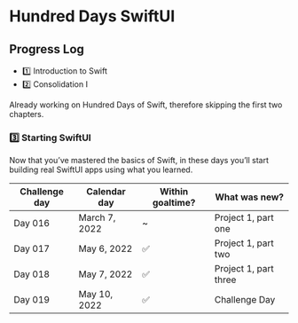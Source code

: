 # Hundred Days SwiftUI

## Progress Log

* :one: Introduction to Swift
* :two: Consolidation I

Already working on Hundred Days of Swift, therefore skipping the first two chapters.

### :three: Starting SwiftUI

Now that you’ve mastered the basics of Swift, in these days you’ll start building real SwiftUI apps using what you learned.

| Challenge day | Calendar day | Within goaltime?| What was new? |
|---|---|---|---|
| Day 016 | March 7, 2022 | ~ | Project 1, part one |
| Day 017 | May 6, 2022 | :white_check_mark: | Project 1, part two |
| Day 018 | May 7, 2022 | :white_check_mark: | Project 1, part three |
| Day 019 | May 10, 2022 | :white_check_mark: | Challenge Day |
